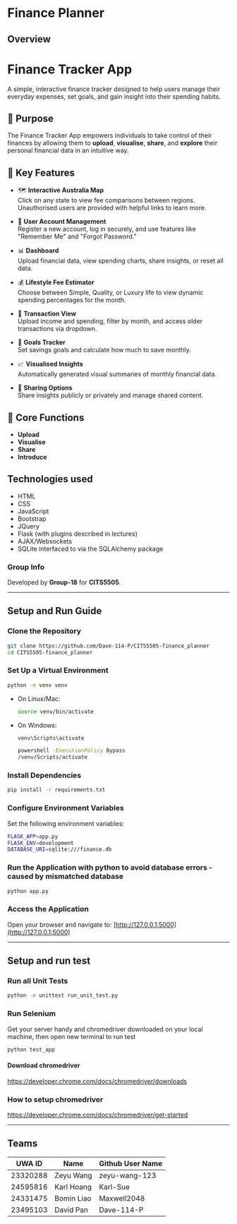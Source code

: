 # Finance Planner

## Overview
# Finance Tracker App

A simple, interactive finance tracker designed to help users manage their everyday expenses, set goals, and gain insight into their spending habits.

## 🚀 Purpose

The Finance Tracker App empowers individuals to take control of their finances by allowing them to **upload**, **visualise**, **share**, and **explore** their personal financial data in an intuitive way.

## 🧩 Key Features

- 🗺️ **Interactive Australia Map**  
  Click on any state to view fee comparisons between regions. Unauthorised users are provided with helpful links to learn more.

- 🔐 **User Account Management**  
  Register a new account, log in securely, and use features like "Remember Me" and "Forgot Password."

- 📊 **Dashboard**  
  Upload financial data, view spending charts, share insights, or reset all data.

- 💰 **Lifestyle Fee Estimator**  
  Choose between Simple, Quality, or Luxury life to view dynamic spending percentages for the month.

- 📆 **Transaction View**  
  Upload income and spending, filter by month, and access older transactions via dropdown.

- 🎯 **Goals Tracker**  
  Set savings goals and calculate how much to save monthly.

- 📈 **Visualised Insights**  
  Automatically generated visual summaries of monthly financial data.

- 🔄 **Sharing Options**  
  Share insights publicly or privately and manage shared content.

## 📌 Core Functions

- **Upload**
- **Visualise**
- **Share**
- **Introduce**

## Technologies used
- HTML
- CSS
- JavaScript
- Bootstrap
- JQuery
- Flask (with plugins described in lectures)
- AJAX/Websockets
- SQLite interfaced to via the SQLAlchemy package

### Group Info
Developed by **Group-18** for **CITS5505**.

---

## Setup and Run Guide

### Clone the Repository
```bash
git clone https://github.com/Dave-114-P/CITS5505-finance_planner
cd CITS5505-finance_planner
```

### Set Up a Virtual Environment
```bash
python -m venv venv
```
- On Linux/Mac:
    ```bash
    source venv/bin/activate
    ```
- On Windows:
    ```bash
    venv\Scripts\activate
    ```
    ```bash
    powershell -ExecutionPolicy Bypass
    /venv/Scripts/activate
    ```

### Install Dependencies
```bash
pip install -r requirements.txt
```

### Configure Environment Variables
Set the following environment variables:
```bash
FLASK_APP=app.py
FLASK_ENV=development
DATABASE_URI=sqlite:///finance.db
```

### Run the Application with python to avoid database errors - caused by mismatched database
```bash
python app.py
```

### Access the Application
Open your browser and navigate to: [http://127.0.0.1:5000](http://127.0.0.1:5000)

---
## Setup and run test

### Run all Unit Tests
```bash
python -m unittest run_unit_test.py 
```
### Run Selenium
Get your server handy and chromedriver downloaded on your local machine, then open new terminal to run test
```bash
python test_app 
```

#### Download chromedriver
https://developer.chrome.com/docs/chromedriver/downloads

### How to setup chromedriver
https://developer.chrome.com/docs/chromedriver/get-started

---

## Teams

| UWA ID    | Name        | Github User Name   |
|-----------|-------------|--------------------|
| 23320288  | Zeyu Wang   | zeyu-wang-123      |
| 24595816  | Karl Hoang  | Karl-Sue           |
| 24331475  | Bomin Liao  | Maxwell2048        |
| 23495103  | David Pan   | Dave-114-P         |
